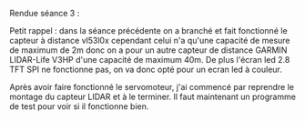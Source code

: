 Rendue séance 3 :

Petit rappel : dans la séance précédente on a branché et fait fonctionné le capteur à distance vl53l0x cependant celui n'a qu'une capacité de mesure de maximum de 2m donc on a
pour un autre capteur de distance GARMIN LIDAR-Life V3HP d'une capacité de maximum 40m.
De plus l'écran led 2.8 TFT SPI ne fonctionne pas, on va donc opté pour un ecran led à couleur.

Après avoir faire fonctionné le servomoteur, j'ai commencé par reprendre le montage du capteur LIDAR et à le terminer. Il faut maintenant un programme de test pour voir
si il fonctionne bien.
